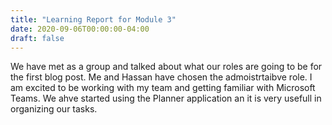 ```yaml
---
title: "Learning Report for Module 3"
date: 2020-09-06T00:00:00-04:00
draft: false
---
```


We have met as a group and talked about what our roles are going to be for the first blog post. Me and Hassan have chosen the admoistrtaibve role.
I am excited to be working with my team and getting familiar with Microsoft Teams. We ahve started using the Planner application an it is very usefull in organizing
our tasks.
